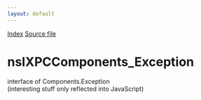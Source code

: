 ```yaml
---
layout: default
---
```

<div id='links'><a href="../index.html">Index</a>
<a href="http://dxr.mozilla.org/mozilla-central/source/js/xpconnect/idl/xpccomponents.idl">Source file</a>
</div>

# nsIXPCComponents_Exception #
  
interface of Components.Exception  
(interesting stuff only reflected into JavaScript)  
  
